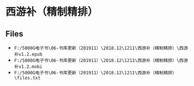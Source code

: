 # 西游补（精制精排）

## Files

- `F:/5000G电子书\06-书库更新（201911）\2018.12\1211\西游补（精制精排）\西游补v1.2.epub`
- `F:/5000G电子书\06-书库更新（201911）\2018.12\1211\西游补（精制精排）\西游补v1.2.mobi`
- `F:/5000G电子书\06-书库更新（201911）\2018.12\1211\西游补（精制精排）\files.txt`
